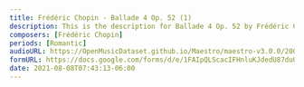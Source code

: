 ```yaml
---
title: Frédéric Chopin - Ballade 4 Op. 52 (1)
description: This is the description for Ballade 4 Op. 52 by Frédéric Chopin
composers: [Frédéric Chopin]
periods: [Romantic]
audioURL: https://OpenMusicDataset.github.io/Maestro/maestro-v3.0.0/2006/MIDI-Unprocessed_04_R1_2006_01-04_ORIG_MID--AUDIO_04_R1_2006_01_Track01_wav.midi
formURL: https://docs.google.com/forms/d/e/1FAIpQLScacIFHnluKJdedU87duQVvEo50tnyi0_I7uRtdm4AmKre0Dg/viewform
date: 2021-08-08T07:43:13-06:00
---
```

